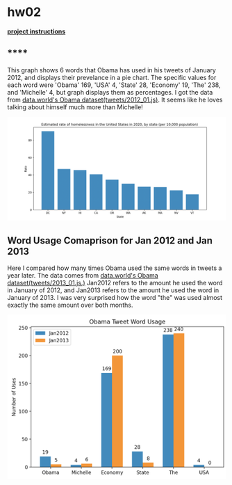 # hw02

[**project instructions** ](https://github.com/mikeizbicki/cmc-csci040/tree/2021fall/hw_02)

## ****

This graph shows 6 words that Obama has used in his tweets of January 2012, and displays their prevelance in a pie chart. The specific values for each word were 'Obama' 169, 'USA' 4, 'State' 28, 'Economy' 19, 'The' 238, and 'Michelle' 4, but graph displays them as percentages. I got the data from [data.world's Obama dataset(tweets/2012_01.js)](https://data.world/socialmediadata/obama-white-house-social-media-obamawhitehouse-tweets/workspace/file?filename=tweets%2F2012_01.js). It seems like he loves talking about himself much more than Michelle!

![Top 10 States with Highest Homlessness Rates](https://github.com/jhwang22/hw02/blob/main/Screen%20Shot%202021-10-26%20at%208.42.49%20PM.png)

## **Word Usage Comaprison for Jan 2012 and Jan 2013**

Here I compared how many times Obama used the same words in tweets a year later. The data comes from [data.world's Obama dataset(tweets/2013_01.js.)](https://data.world/socialmediadata/obama-white-house-social-media-obamawhitehouse-tweets/workspace/file?filename=tweets%2F2013_01.js) Jan2012 refers to the amount he used the word in January of 2012, and Jan2013 refers to the amount he used the word in January of 2013. I was very surprised how the word "the" was used almost exactly the same amount over both months.

![Obama Word Comparison Jan 2012 vs Jan 2013](https://github.com/NHendelman/HW02/blob/main/ObamaTweetsComparisonGraph.png)
